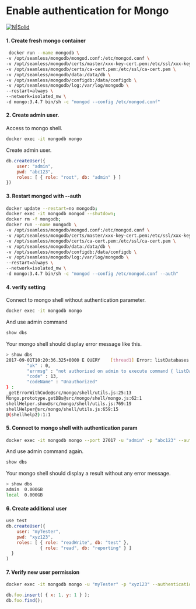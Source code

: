# Enable authentication for Mongo
[![N|Solid](http://www.travelanium.com/th/images/travelanium-logo.jpg)](http://www.travelanium.com/)

#### 1. Create fresh mongo container
```sh
 docker run --name mongodb \
-v /opt/seamless/mongodb/mongod.conf:/etc/mongod.conf \
-v /opt/seamless/mongodb/certs/master/xxx-key-cert.pem:/etc/ssl/xxx-key-cert.pem \
-v /opt/seamless/mongodb/certs/ca-cert.pem:/etc/ssl/ca-cert.pem \
-v /opt/seamless/mongodb/data:/data/db \
-v /opt/seamless/mongodb/configdb:/data/configdb \
-v /opt/seamless/mongodb/log:/var/log/mongodb \
--restart=always \
--network=isolated_nw \
-d mongo:3.4.7 bin/sh -c "mongod --config /etc/mongod.conf"
```

#### 2. Create admin user.
Access to mongo shell.
```sh
docker exec -it mongodb mongo
```
Create admin user.
```javascript
db.createUser({
    user: "admin", 
    pwd: "abc123",
    roles: [ { role: "root", db: "admin" } ]
})
```

#### 3. Restart mongod with --auth
```sh
docker update --restart=no mongodb;
docker exec -it mongodb mongod --shutdown;
docker rm -f mongodb;
docker run --name mongodb \
-v /opt/seamless/mongodb/mongod.conf:/etc/mongod.conf \
-v /opt/seamless/mongodb/certs/master/xxx-key-cert.pem:/etc/ssl/xxx-key-cert.pem \
-v /opt/seamless/mongodb/certs/ca-cert.pem:/etc/ssl/ca-cert.pem \
-v /opt/seamless/mongodb/data:/data/db \
-v /opt/seamless/mongodb/configdb:/data/configdb \
-v /opt/seamless/mongodb/log:/var/log/mongodb \
--restart=always \
--network=isolated_nw \
-d mongo:3.4.7 bin/sh -c "mongod --config /etc/mongod.conf --auth"
```
#### 4. verify setting
Connect to mongo shell without authentication parameter.
```sh
docker exec -it mongodb mongo
```
And use admin command
```javascript
show dbs
```
Your mongo shell should display error message like this.
```sh
> show dbs
2017-09-01T10:20:36.325+0000 E QUERY    [thread1] Error: listDatabases failed:{
        "ok" : 0,
        "errmsg" : "not authorized on admin to execute command { listDatabases: 1.0 }",
        "code" : 13,
        "codeName" : "Unauthorized"
} :
_getErrorWithCode@src/mongo/shell/utils.js:25:13
Mongo.prototype.getDBs@src/mongo/shell/mongo.js:62:1
shellHelper.show@src/mongo/shell/utils.js:769:19
shellHelper@src/mongo/shell/utils.js:659:15
@(shellhelp2):1:1
```

#### 5. Connect to mongo shell with authentication param
```sh
docker exec -it mongodb mongo --port 27017 -u "admin" -p "abc123" --authenticationDatabase "admin"
```
And use admin command again.
```javascript
show dbs
```
Your mongo shell should display a result without any error message.
```sh
> show dbs
admin  0.000GB
local  0.000GB
```

#### 6. Create additional user
```javascript
use test
db.createUser({
    user: "myTester",
    pwd: "xyz123",
    roles: [ { role: "readWrite", db: "test" },
             { role: "read", db: "reporting" } ]
  }
)
```

#### 7. Verify new user permission
```sh
docker exec -it mongodb mongo -u "myTester" -p "xyz123" --authenticationDatabase "test"
```
```javascript
db.foo.insert( { x: 1, y: 1 } );
db.foo.find();
```
